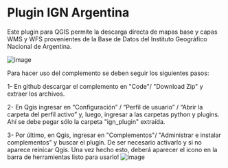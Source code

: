 
# Plugin IGN Argentina

Este plugin para QGIS permite la descarga directa de mapas base y capas WMS y WFS provenientes de la Base de Datos del Instituto Geográfico Nacional de Argentina.

![image](https://github.com/etengler/complementoQgis_v1/assets/58312881/23f58099-2d7c-46f8-8fec-2b7649d572d7)


Para hacer uso del complemento se deben seguir los siguientes pasos:

1- En github descargar el complemento en "Code"/ "Download Zip" y extraer los archivos.

2- En Qgis ingresar en “Configuración” / “Perfil de usuario” / “Abrir la carpeta del perfil activo” y, luego, ingresar a las carpetas python y plugins. Ahí se debe pegar sólo la carpeta "ign_plugin" extraída. 

3- Por último, en Qgis, ingresar en "Complementos"/ "Administrar e instalar complementos" y buscar el plugin. De ser necesario activarlo y si no aparece reinicar Qgis. Una vez hecho esto, deberá aparecer el icono en la barra de herramientas listo para usarlo! ![image](https://github.com/etengler/complementoQgis_v1/assets/58312881/95606903-9542-44fc-ad74-267653741232)



